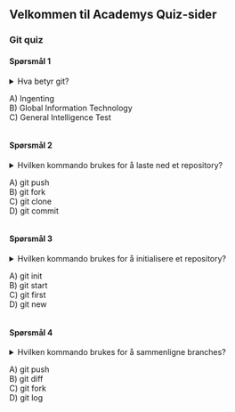 ## Velkommen til Academys Quiz-sider

### Git quiz

#### Spørsmål 1
<details> 
  <summary>
    Hva betyr git?  <br />
    
A) Ingenting  
B) Global Information Technology  
C) General Intelligence Test      
  </summary>
   A) Ingenting
</details>

#### Spørsmål 2

<details> 
  <summary>
    Hvilken kommando brukes for å laste ned et repository?  
    
A) git push  
B) git fork  
C) git clone  
D) git commit  
  </summary>
   C: git clone
</details>

#### Spørsmål 3

<details> 
  <summary>
    Hvilken kommando brukes for å initialisere et repository?  
    
A) git init  
B) git start  
C) git first  
D) git new  
  </summary>
   A: git init 
  </summary>
</details>

#### Spørsmål 4


<details> 
  <summary>
       Hvilken kommando brukes for å sammenligne branches?  
    
A) git push  <br />
B) git diff  <br />
C) git fork  <br />
D) git log  <br />
  </summary>
     B) git diff
</details>